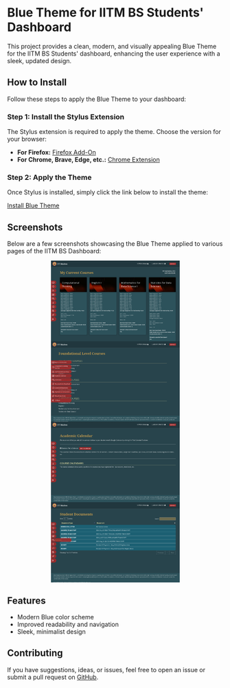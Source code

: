 # Blue Theme for IITM BS Students' Dashboard

This project provides a clean, modern, and visually appealing Blue Theme for the IITM BS Students' dashboard, enhancing the user experience with a sleek, updated design.
## How to Install

Follow these steps to apply the Blue Theme to your dashboard:

### Step 1: Install the Stylus Extension
The Stylus extension is required to apply the theme. Choose the version for your browser:

* **For Firefox:** [Firefox Add-On](https://addons.mozilla.org/firefox/addon/styl-us/)
* **For Chrome, Brave, Edge, etc.:** [Chrome Extension](https://chrome.google.com/webstore/detail/stylus/clngdbkpkpeebahjckkjfobafhncgmne)

### Step 2: Apply the Theme
Once Stylus is installed, simply click the link below to install the theme:

[Install Blue Theme](https://github.com/5ovit/iitm_bs_dashboard_blue/raw/main/iitm_bs_dashboard_blue.user.css)

## Screenshots

Below are a few screenshots showcasing the Blue Theme applied to various pages of the IITM BS Dashboard:
<div style="display: flex; justify-content: space-around; flex-wrap: wrap;">
    <img src="./Screenshots/my_current_courses.png" alt="Current Courses Page" style="width: 300px;"/>
    <img src="./Screenshots/completed_courses.png" alt="Completed Courses Page" style="width: 300px;"/>
    <img src="./Screenshots/calendar.png" alt="Calendar Page" style="width: 300px;"/>
    <img src="./Screenshots/downloadable_documents.png" alt="Documents Page" style="width: 300px;"/>
</div>

## Features

- Modern Blue color scheme
- Improved readability and navigation
- Sleek, minimalist design

## Contributing

If you have suggestions, ideas, or issues, feel free to open an issue or submit a pull request on [GitHub](https://github.com/5ovit/iitm_bs_dashboard_blue).
